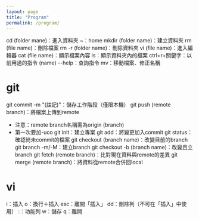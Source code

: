 ```yaml
---
layout: page
title: "Program"
permalink: /program/
---
```

cd (folder mane)：進入資料夾
~：home
mkdir (folder name)：建立資料夾
rm (file name)：刪除檔案
rm -r (folder name)：刪除資料夾
vi (file name)：進入編輯器
cat (file name)：顯示檔案內容
ls：顯示資料夾內的檔案
ctrl+r+關鍵字：以前用過的指令
(name) --help：查詢指令
mv：移動檔案、修正名稱
# git
git commit -m "(註記)"：儲存工作階段（僅限本機）
git push (remote branch)：將檔案上傳到remote
- 注意：remote branch名稱需為origin (branch)
- 第一次要加-uco
git init：建立專案
git add：將變更加入commit
git status：確認尚未commit的檔案
git checkout (branch name)：改變目前的branch
git branch -m/-M：建立branch
git checkout -b (branch name)：改變且立branch
git fetch (remote branch)：比對現在資料與remote的差異
git merge (remote branch)：將資料從remote合併回local

# vi
i：插入
o：換行＋插入
esc：離開「插入」
dd：刪除列（不可在「插入」中使用）
:：功能列
w：儲存
q：離開